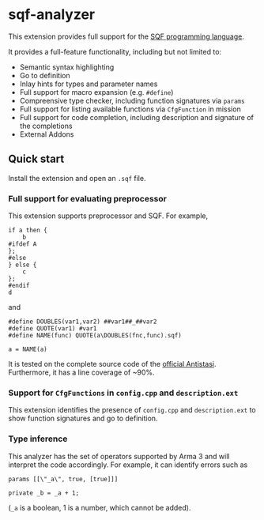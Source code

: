 # sqf-analyzer

This extension provides full support for the [SQF programming language](https://community.bistudio.com/wiki/SQF_Syntax).

It provides a full-feature functionality, including but not limited to:

* Semantic syntax highlighting
* Go to definition
* Inlay hints for types and parameter names
* Full support for macro expansion (e.g. `#define`)
* Compreensive type checker, including function signatures via `params`
* Full support for listing available functions via `CfgFunction` in mission
* Full support for code completion, including description and signature of the completions
* External Addons

## Quick start

Install the extension and open an `.sqf` file.

### Full support for evaluating preprocessor

This extension supports preprocessor and SQF. For example,

```sqf
if a then {
    b
#ifdef A
};
#else
} else {
    c
};
#endif
d
```

and

```sqf
#define DOUBLES(var1,var2) ##var1##_##var2
#define QUOTE(var1) #var1
#define NAME(func) QUOTE(a\DOUBLES(fnc,func).sqf)

a = NAME(a)
```

It is tested on the complete source code of the
[official Antistasi](https://github.com/official-antistasi-community/A3-Antistasi). Furthermore, it has a line coverage of ~90%.

### Support for `CfgFunctions` in `config.cpp` and `description.ext`

This extension identifies the presence of `config.cpp` and `description.ext` to show function signatures and go to definition.

### Type inference

This analyzer has the set of operators supported by Arma 3 and will interpret the code
accordingly. For example, it can identify errors such as

```sqf
params [[\"_a\", true, [true]]]

private _b = _a + 1;
```

(`_a` is a boolean, 1 is a number, which cannot be added).
